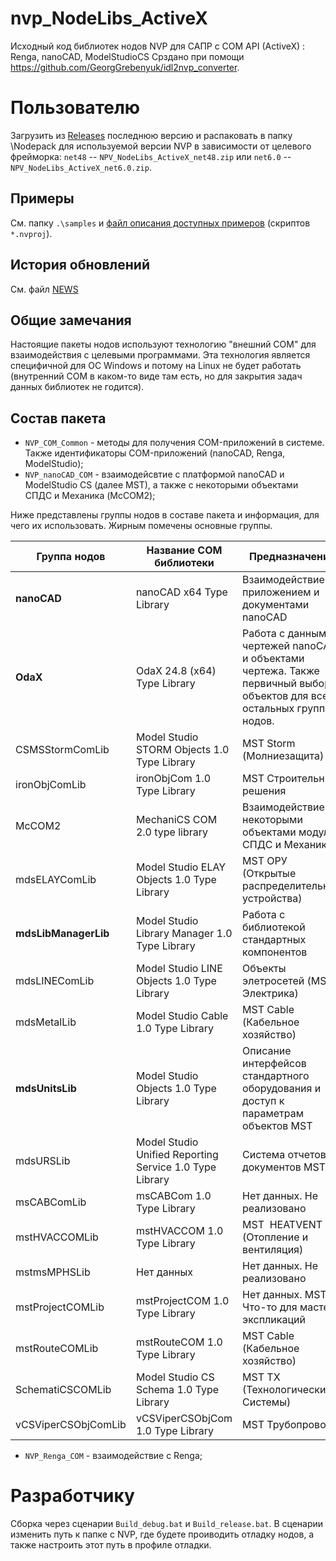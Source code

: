 # nvp_NodeLibs_ActiveX

Исходный код библиотек нодов NVP для САПР с COM API (ActiveX) : Renga, nanoCAD, ModelStudioCS
Срздано при помощи https://github.com/GeorgGrebenyuk/idl2nvp_converter.

# Пользователю

Загрузить из [Releases](https://github.com/GeorgGrebenyuk/nvp_NodeLibs_ActiveX/releases/latest) последнюю версию и распаковать в папку \Nodepack для используемой версии NVP в зависимости от целевого фрейморка: `net48` -- `NPV_NodeLibs_ActiveX_net48.zip` или `net6.0` -- `NPV_NodeLibs_ActiveX_net6.0.zip`. 

## Примеры

См. папку `.\samples` и [файл описания доступных примеров](./samples/SAMPLES_README.md) (скриптов `*.nvproj`).

## История обновлений

См. файл [NEWS](./NEWS.md)

## Общие замечания

Настоящие пакеты нодов используют технологию "внешний COM" для взаимодействия с целевыми программами. Эта технология является специфичной для ОС Windows и потому на Linux не будет работать (внутренний COM в каком-то виде там есть, но для закрытия задач данных библиотек не годится).

## Состав пакета

* `NVP_COM_Common` - методы для получения COM-приложений в системе. Также идентификаторы COM-приложений (nanoCAD, Renga, ModelStudio);
* `NVP_nanoCAD_COM` - взаимодейсвтие с платформой nanoCAD и ModelStudio CS (далее MST), а также с некоторыми объектами СПДС и Механика (McCOM2);

Ниже представлены группы нодов в составе пакета и информация, для чего их использовать. Жирным помечены основные группы.

| **Группа нодов**     | **Название COM библиотеки**                             | **Предназначение**                                                                                                    |
| -------------------- | ------------------------------------------------------- | --------------------------------------------------------------------------------------------------------------------- |
| **nanoCAD**          | nanoCAD x64 Type Library                                | Взаимодействие с приложением и документами nanoCAD                                                                    |
| **OdaX**             | OdaX 24.8 (x64) Type Library                            | Работа с данными чертежей nanoCAD и объектами чертежа. Также первичный выбор объектов для всех остальных групп нодов. |
| CSMSStormComLib      | Model Studio STORM Objects 1.0 Type Library             | MST Storm (Молниезащита)                                                                                              |
| ironObjComLib        | ironObjCom 1.0 Type Library                             | MST Строительные решения                                                                                              |
| McCOM2               | MechaniCS COM 2.0 type library                          | Взаимодействие с некоторыми объектами модулей СПДС и Механика                                                         |
| mdsELAYComLib        | Model Studio ELAY Objects 1.0 Type Library              | MST ОРУ (Открытые распределительные устройства)                                                                       |
| **mdsLibManagerLib** | Model Studio Library Manager 1.0 Type Library           | Работа с библиотекой стандартных компонентов                                                                          |
| mdsLINEComLib        | Model Studio LINE Objects 1.0 Type Library              | Объекты элетросетей (MST Электрика)                                                                                   |
| mdsMetalLib          | Model Studio Cable 1.0 Type Library                     | MST Cable (Кабельное хозяйство)                                                                                       |
| **mdsUnitsLib**      | Model Studio Objects 1.0 Type Library                   | Описание интерфейсов стандартного оборудования и доступ к параметрам объектов MST                                     |
| mdsURSLib            | Model Studio Unified Reporting Service 1.0 Type Library | Система отчетов и документов MST                                                                                      |
| msCABComLib          | msCABCom 1.0 Type Library                               | Нет данных. Не реализовано                                                                                            |
| mstHVACCOMLib        | mstHVACCOM 1.0 Type Library                             | MST  HEATVENT (Отопление и вентиляция)                                                                                |
| mstmsMPHSLib         | Нет данных                                              | Нет данных. Не реализовано                                                                                            |
| mstProjectCOMLib     | mstProjectCOM 1.0 Type Library                          | Нет данных. MST Что-то для мастера экспликаций                                                                        |
| mstRouteCOMLib       | mstRouteCOM 1.0 Type Library                            | MST Cable (Кабельное хозяйство)                                                                                       |
| SchematiCSCOMLib     | Model Studio CS Schema 1.0 Type Library                 | MST ТХ (Технологические Системы)                                                                                      |
| vCSViperCSObjComLib  | vCSViperCSObjCom 1.0 Type Library                       | MST Трубопроводы                                                                                                      |

* `NVP_Renga_COM` - взаимодействие с Renga;

# Разработчику

Сборка через сценарии `Build_debug.bat` и `Build_release.bat`. В сценарии изменить путь к папке с NVP, где будете проиводить отладку нодов, а также настроить этот путь в профиле отладки.